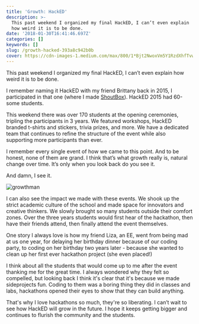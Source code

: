 ```yaml
---
title: 'Growth: HackED'
description: >-
  This past weekend I organized my final HackED, I can’t even explain
  how weird it is to be done.
date: '2018-01-30T16:41:46.697Z'
categories: []
keywords: []
slug: /growth-hacked-393a8c942b0b
cover: https://cdn-images-1.medium.com/max/800/1*Bjt2NwoxVm5Y1RzdXhfTvw.png
---
```


This past weekend I organized my final HackED, I can’t even explain how weird it is to be done.

I remember naming it HackED with my friend Brittany back in 2015, I participated in that one (where I made [ShoutBox](https://www.arjunkalburgi.com/writing/creating-shout-box-my-first-hackathon/)). HackED 2015 had 60-some students.

This weekend there was over 170 students at the opening ceremonies, tripling the participants in 3 years. We featured workshops, HackED branded t-shirts and stickers, trivia prizes, and more. We have a dedicated team that continues to refine the structure of the event while also supporting more participants than ever.

I remember every single event of how we came to this point. And to be honest, none of them are grand. I think that’s what growth really is, natural change over time. It’s only when you look back do you see it.

And damn, I see it.

![growthman](https://cdn-images-1.medium.com/max/800/1*Bjt2NwoxVm5Y1RzdXhfTvw.png)

I can also see the impact we made with these events. We shook up the strict academic culture of the school and made space for innovators and creative thinkers. We slowly brought so many students outside their comfort zones. Over the three years students would first hear of the hackathon, then have their friends attend, then finally attend the event themselves.

One story I always love is how my friend Liza, an EE, went from being mad at us one year, for delaying her birthday dinner because of our coding party, to coding on her birthday two years later - because she wanted to clean up her first ever hackathon project (she even placed!)

I think about all the students that would come up to me after the event thanking me for the great time. I always wondered why they felt so compelled, but looking back I think it's clear that it's because we made sideprojects fun. Coding to them was a boring thing they did in classes and labs, hackathons opened their eyes to show that they can build anything.

That's why I love hackathons so much, they're so liberating. I can’t wait to see how HackED will grow in the future. I hope it keeps getting bigger and continues to flurish the community and the students.